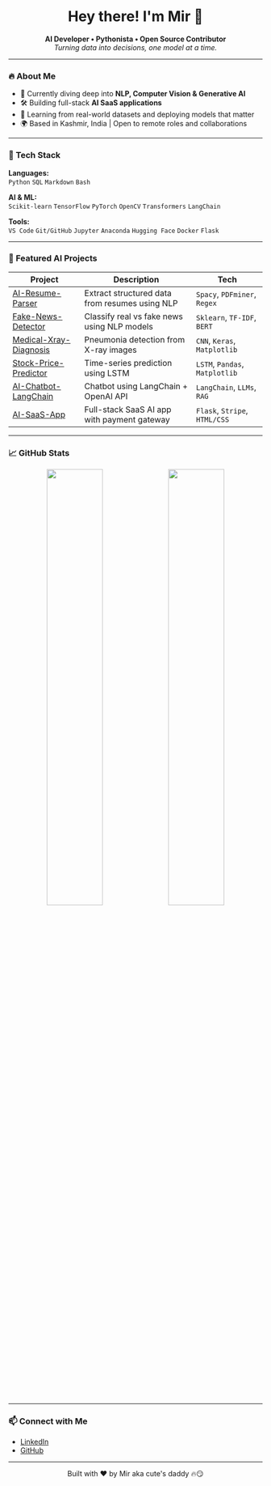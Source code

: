 <h1 align="center">Hey there! I'm Mir 👋</h1>

<p align="center">
  <b>AI Developer • Pythonista • Open Source Contributor</b><br>
  <em>Turning data into decisions, one model at a time.</em>
</p>

---

### 🔥 About Me

- 🔬 Currently diving deep into **NLP, Computer Vision & Generative AI**
- 🛠️ Building full-stack **AI SaaS applications**
- 📖 Learning from real-world datasets and deploying models that matter
- 🌍 Based in Kashmir, India | Open to remote roles and collaborations

---

### 🧠 Tech Stack

**Languages:**  
`Python` `SQL` `Markdown` `Bash`

**AI & ML:**  
`Scikit-learn` `TensorFlow` `PyTorch` `OpenCV` `Transformers` `LangChain`

**Tools:**  
`VS Code` `Git/GitHub` `Jupyter` `Anaconda` `Hugging Face` `Docker` `Flask`

---

### 🚀 Featured AI Projects

| Project | Description | Tech |
|--------|-------------|------|
| [AI-Resume-Parser](https://github.com/YOUR_USERNAME/AI-Resume-Parser) | Extract structured data from resumes using NLP | `Spacy`, `PDFminer`, `Regex` |
| [Fake-News-Detector](https://github.com/YOUR_USERNAME/Fake-News-Detector) | Classify real vs fake news using NLP models | `Sklearn`, `TF-IDF`, `BERT` |
| [Medical-Xray-Diagnosis](https://github.com/YOUR_USERNAME/Medical-Xray-Diagnosis) | Pneumonia detection from X-ray images | `CNN`, `Keras`, `Matplotlib` |
| [Stock-Price-Predictor](https://github.com/YOUR_USERNAME/Stock-Price-Predictor) | Time-series prediction using LSTM | `LSTM`, `Pandas`, `Matplotlib` |
| [AI-Chatbot-LangChain](https://github.com/YOUR_USERNAME/AI-Chatbot-LangChain) | Chatbot using LangChain + OpenAI API | `LangChain`, `LLMs`, `RAG` |
| [AI-SaaS-App](https://github.com/YOUR_USERNAME/AI-SaaS-App) | Full-stack SaaS AI app with payment gateway | `Flask`, `Stripe`, `HTML/CSS` |

---

### 📈 GitHub Stats

<p align="center">
  <img src="https://github-readme-stats.vercel.app/api?username=YOUR_USERNAME&show_icons=true&theme=github_dark" width="47%" />
  <img src="https://github-readme-streak-stats.herokuapp.com/?user=YOUR_USERNAME&theme=github-dark-blue" width="47%" />
</p>

---

### 📫 Connect with Me

- [LinkedIn]((https://www.linkedin.com/in/mirmominmirekhaas/))
- [GitHub](https://github.com/miirekhaas)
---

<p align="center">
  Built with ❤️ by Mir aka cute's daddy 🔥😏
</p>
